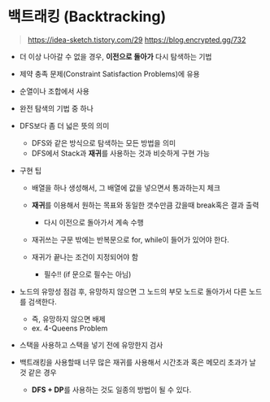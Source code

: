 # 백트래킹 (Backtracking)
> https://idea-sketch.tistory.com/29
> https://blog.encrypted.gg/732

- 더 이상 나아갈 수 없을 경우, **이전으로 돌아가** 다시 탐색하는 기법

- 제약 충족 문제(Constraint Satisfaction Problems)에 유용

- 순열이나 조합에서 사용

- 완전 탐색의 기법 중 하나

- DFS보다 좀 더 넓은 뜻의 의미

    - DFS와 같은 방식으로 탐색하는 모든 방법을 의미
    - DFS에서 Stack과 **재귀**를 사용하는 것과 비슷하게 구현 가능

- 구현 팁
    - 배열을 하나 생성해서, 그 배열에 값을 넣으면서 통과하는지 체크
    - **재귀**를 이용해서 원하는 목표와 동일한 갯수만큼 갔을때 break혹은 결과 출력
        - 다시 이전으로 돌아가서 계속 수행
    
    - 재귀쓰는 구문 밖에는 반복문으로 for, while이 들어가 있어야 한다.
    - 재귀가 끝나는 조건이 지정되어야 함
      - 필수!! (if 문으로 필수는 아님)
    
- 노드의 유망성 점검 후, 유망하지 않으면 그 노드의 부모 노드로 돌아가서 다른 노드를 검색한다.

    - 즉, 유망하지 않으면 배제
    - ex. 4-Queens Problem

- 스택을 사용하고 스택을 넣기 전에 유망한지 검사

- 백트래킹을 사용할때 너무 많은 재귀를 사용해서 시간초과 혹은 메모리 초과가 날 것 같은 경우

    - **DFS + DP**를 사용하는 것도 일종의 방법이 될 수 있다.

        